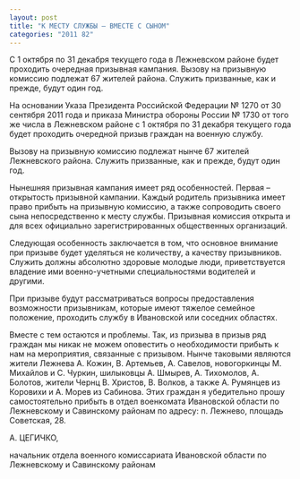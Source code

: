 ```yaml
---
layout: post
title: "К МЕСТУ СЛУЖБЫ – ВМЕСТЕ С СЫНОМ"
categories: "2011 82"
---
```


С 1 октября по 31 декабря текущего года в Лежневском районе будет проходить очередная призывная кампания. Вызову на призывную комиссию подлежат 67 жителей района. Служить призванные, как и прежде, будут один год.

На основании Указа Президента Российской  Федерации № 1270 от 30 сентября 2011 года и приказа Министра обороны России №  1730 от того же числа в Лежневском районе с 1 октября по 31 декабря текущего  года будет проходить очередной призыв граждан на военную службу.

Вызову на призывную комиссию подлежат  нынче 67 жителей Лежневского района. Служить призванные, как и прежде, будут  один год.

Нынешняя призывная кампания имеет ряд  особенностей. Первая – открытость призывной кампании. Каждый родитель  призывника имеет право прибыть на призывную комиссию, а также сопроводить  своего сына непосредственно к месту службы. Призывная комиссия открыта и для  всех официально зарегистрированных общественных организаций.

Следующая особенность заключается в том,  что основное внимание при призыве будет уделяться не количеству, а качеству  призывников. Служить должны абсолютно здоровые молодые люди, приветствуется владение  ими военно-учетными специальностями водителей и другими.

При призыве будут рассматриваться  вопросы предоставления возможности призывникам, которые имеют тяжелое семейное  положение, проходить службу в Ивановской или соседних областях.

Вместе с тем остаются и проблемы. Так,  из призыва в призыв ряд граждан мы никак не можем оповестить о необходимости  прибыть к нам на мероприятия, связанные с призывом. Нынче таковыми являются жители  Лежнева А. Кожин, В. Артемьев, А. Савелов, новогоркинцы М. Михайлов и С.  Чуркин, шилыковцы А. Шмырев, А. Тихомолов, А. Болотов, жители Чернц В. Христов,  В. Волков, а также А. Румянцев из Коровихи и А. Морев из Сабинова. Этих граждан  я убедительно прошу самостоятельно прибыть в отдел военкомата Ивановской  области по Лежневскому и Савинскому районам по адресу: п. Лежнево, площадь  Советская, 28.



А. ЦЕГИЧКО,

начальник отдела военного комиссариата  Ивановской области по Лежневскому и Савинскому районам


